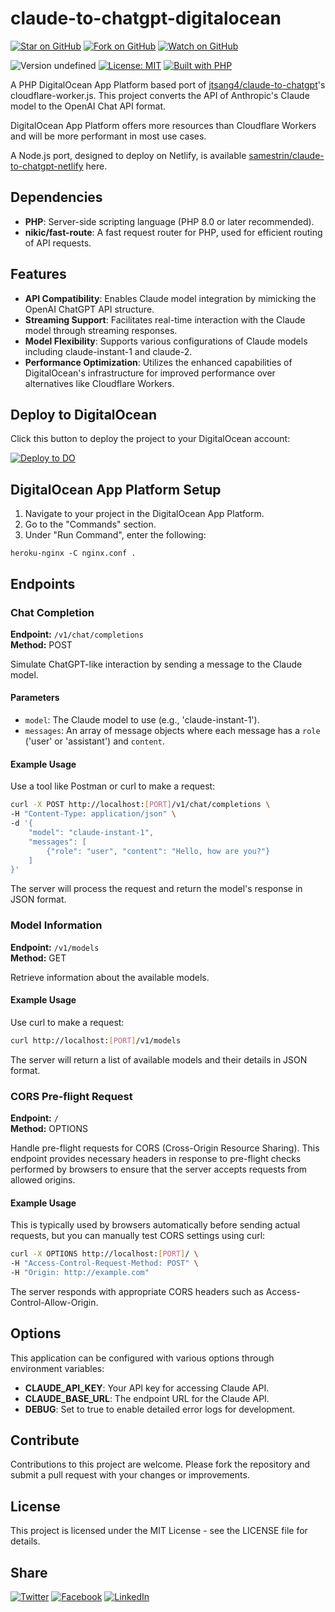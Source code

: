 # claude-to-chatgpt-digitalocean

[![Star on GitHub](https://img.shields.io/github/stars/samestrin/claude-to-chatgpt-digitalocean?style=social)](https://github.com/samestrin/claude-to-chatgpt-digitalocean/stargazers) [![Fork on GitHub](https://img.shields.io/github/forks/samestrin/claude-to-chatgpt-digitalocean?style=social)](https://github.com/samestrin/claude-to-chatgpt-digitalocean/network/members) [![Watch on GitHub](https://img.shields.io/github/watchers/samestrin/claude-to-chatgpt-digitalocean?style=social)](https://github.com/samestrin/claude-to-chatgpt-digitalocean/watchers)

![Version undefined](https://img.shields.io/badge/Version-undefined-blue) [![License: MIT](https://img.shields.io/badge/License-MIT-yellow.svg)](https://opensource.org/licenses/MIT) [![Built with PHP](https://img.shields.io/badge/Built%20with-PHP-green)](https://php.net/)

A PHP DigitalOcean App Platform based port of [jtsang4/claude-to-chatgpt](https://github.com/jtsang4/claude-to-chatgpt)'s cloudflare-worker.js. This project converts the API of Anthropic's Claude model to the OpenAI Chat API format.

DigitalOcean App Platform offers more resources than Cloudflare Workers and will be more performant in most use cases.

A Node.js port, designed to deploy on Netlify, is available [samestrin/claude-to-chatgpt-netlify](https://github.com/samestrin/claude-to-chatgpt-netlify) here.

## Dependencies

- **PHP**: Server-side scripting language (PHP 8.0 or later recommended).
- **nikic/fast-route**: A fast request router for PHP, used for efficient routing of API requests. 

## Features

- **API Compatibility**: Enables Claude model integration by mimicking the OpenAI ChatGPT API structure.
- **Streaming Support**: Facilitates real-time interaction with the Claude model through streaming responses.
- **Model Flexibility**: Supports various configurations of Claude models including claude-instant-1 and claude-2.
- **Performance Optimization**: Utilizes the enhanced capabilities of DigitalOcean's infrastructure for improved performance over alternatives like Cloudflare Workers.

## Deploy to DigitalOcean

Click this button to deploy the project to your DigitalOcean account:

[![Deploy to DO](https://www.deploytodo.com/do-btn-blue.svg)](https://cloud.digitalocean.com/apps/new?repo=https://github.com/samestrin/claude-to-chatgpt-digitalocean/tree/main&refcode=2d3f5d7c5fbe)

## DigitalOcean App Platform Setup

1. Navigate to your project in the DigitalOcean App Platform.
2. Go to the "Commands" section.
3. Under "Run Command", enter the following:

```
heroku-nginx -C nginx.conf .
```

## **Endpoints**

### **Chat Completion**

**Endpoint:** `/v1/chat/completions`  
**Method:** POST

Simulate ChatGPT-like interaction by sending a message to the Claude model.

#### **Parameters**

- `model`: The Claude model to use (e.g., 'claude-instant-1').
- `messages`: An array of message objects where each message has a `role` ('user' or 'assistant') and `content`.

#### **Example Usage**

Use a tool like Postman or curl to make a request:

```bash
curl -X POST http://localhost:[PORT]/v1/chat/completions \
-H "Content-Type: application/json" \
-d '{
    "model": "claude-instant-1",
    "messages": [
        {"role": "user", "content": "Hello, how are you?"}
    ]
}'
```

The server will process the request and return the model's response in JSON format.

### **Model Information**

**Endpoint:** `/v1/models`  
**Method:** GET

Retrieve information about the available models.

#### **Example Usage**

Use curl to make a request:

```bash
curl http://localhost:[PORT]/v1/models
```

The server will return a list of available models and their details in JSON format.

### **CORS Pre-flight Request**

**Endpoint:** `/`  
**Method:** OPTIONS

Handle pre-flight requests for CORS (Cross-Origin Resource Sharing). This endpoint provides necessary headers in response to pre-flight checks performed by browsers to ensure that the server accepts requests from allowed origins.

#### **Example Usage**

This is typically used by browsers automatically before sending actual requests, but you can manually test CORS settings using curl:

```bash
curl -X OPTIONS http://localhost:[PORT]/ \
-H "Access-Control-Request-Method: POST" \
-H "Origin: http://example.com"
```

The server responds with appropriate CORS headers such as Access-Control-Allow-Origin.


## Options

This application can be configured with various options through environment variables:

- **CLAUDE_API_KEY**: Your API key for accessing Claude API.
- **CLAUDE_BASE_URL**: The endpoint URL for the Claude API.
- **DEBUG**: Set to true to enable detailed error logs for development.

## Contribute

Contributions to this project are welcome. Please fork the repository and submit a pull request with your changes or improvements.

## License

This project is licensed under the MIT License - see the LICENSE file for details.

## Share

[![Twitter](https://img.shields.io/badge/X-Tweet-blue)](https://twitter.com/intent/tweet?text=Check%20out%20this%20awesome%20project!&url=https://github.com/samestrin/claude-to-chatgpt-digitalocean) [![Facebook](https://img.shields.io/badge/Facebook-Share-blue)](https://www.facebook.com/sharer/sharer.php?u=https://github.com/samestrin/claude-to-chatgpt-digitalocean) [![LinkedIn](https://img.shields.io/badge/LinkedIn-Share-blue)](https://www.linkedin.com/sharing/share-offsite/?url=https://github.com/samestrin/claude-to-chatgpt-digitalocean)
